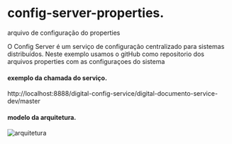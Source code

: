 # config-server-properties.
arquivo de configuração do properties

O Config Server é um serviço de configuração centralizado para sistemas distribuídos.
Neste exemplo usamos o gitHub como repositorio dos arquivos properties com as configuraçoes do sistema

#### exemplo da chamada do serviço.
http://localhost:8888/digital-config-service/digital-documento-service-dev/master

#### modelo da arquitetura.
![arquitetura](https://www.canchito-dev.com/public/blog/wp-content/uploads/2019/07/Spring-Boot-Config-Server-and-client-side-support-for-externalized-configuration.png)
